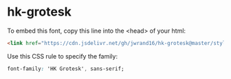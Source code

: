 # hk-grotesk

To embed this font, copy this line into the &lt;head&gt; of your html:
```html
<link href="https://cdn.jsdelivr.net/gh/jwrand16/hk-grotesk@master/style.css" rel="stylesheet">
```

Use this CSS rule to specify the family:
```css
font-family: 'HK Grotesk', sans-serif;
```
